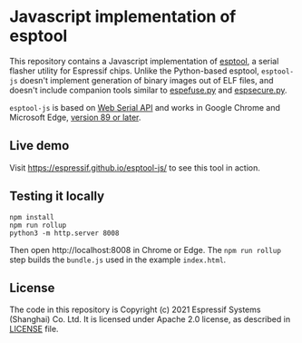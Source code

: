 # Javascript implementation of esptool

This repository contains a Javascript implementation of [esptool](https://github.com/espressif/esptool), a serial flasher utility for Espressif chips. Unlike the Python-based esptool, `esptool-js` doesn't implement generation of binary images out of ELF files, and doesn't include companion tools similar to [espefuse.py](https://github.com/espressif/esptool/wiki/espefuse) and [espsecure.py](https://github.com/espressif/esptool/wiki/espsecure).

`esptool-js` is based on [Web Serial API](https://wicg.github.io/serial/) and works in Google Chrome and Microsoft Edge, [version 89 or later](https://developer.mozilla.org/en-US/docs/Web/API/Serial#browser_compatibility).

## Live demo

Visit https://espressif.github.io/esptool-js/ to see this tool in action.

## Testing it locally

```
npm install
npm run rollup
python3 -m http.server 8008
```

Then open http://localhost:8008 in Chrome or Edge. The `npm run rollup` step builds the `bundle.js` used in the example `index.html`.

## License

The code in this repository is Copyright (c) 2021 Espressif Systems (Shanghai) Co. Ltd. It is licensed under Apache 2.0 license, as described in [LICENSE](LICENSE) file.
